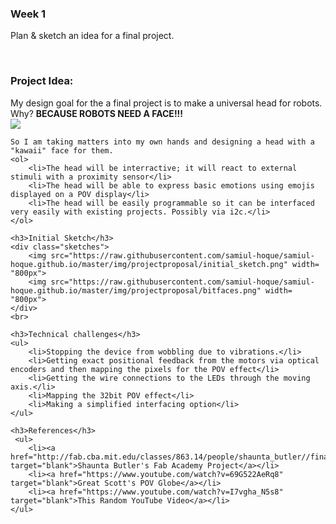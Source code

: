 <div class="blog-post">
    <h3>Week 1</h3>
    <p>Plan & sketch an idea for a final project.</p>
    <br>
    <h3>Project Idea:</h3>
    My design goal for the a final project is to make a universal head for robots. Why? <strong> BECAUSE ROBOTS NEED A FACE!!!</strong>
   <div class="roboface">
        <img src="https://raw.githubusercontent.com/samiul-hoque/samiul-hoque.github.io/master/img/projectproposal/roboface.gif" >
    </div>

    So I am taking matters into my own hands and designing a head with a "kawaii" face for them.
    <ol>
        <li>The head will be interractive; it will react to external stimuli with a proximity sensor</li>
        <li>The head will be able to express basic emotions using emojis displayed on a POV display</li>
        <li>The head will be easily programmable so it can be interfaced very easily with existing projects. Possibly via i2c.</li>
    </ol>

    <h3>Initial Sketch</h3>
    <div class="sketches">
        <img src="https://raw.githubusercontent.com/samiul-hoque/samiul-hoque.github.io/master/img/projectproposal/initial_sketch.png" width= "800px">
        <img src="https://raw.githubusercontent.com/samiul-hoque/samiul-hoque.github.io/master/img/projectproposal/bitfaces.png" width= "800px">
    </div>
    <br>

    <h3>Technical challenges</h3>
    <ul>
        <li>Stopping the device from wobbling due to vibrations.</li>
        <li>Getting exact positional feedback from the motors via optical encoders and then mapping the pixels for the POV effect</li>
        <li>Getting the wire connections to the LEDs through the moving axis.</li>
        <li>Mapping the 32bit POV effect</li>
        <li>Making a simplified interfacing option</li>
    </ul>

    <h3>References</h3>
     <ul>
        <li><a href="http://fab.cba.mit.edu/classes/863.14/people/shaunta_butler//finalproject/" target="blank">Shaunta Butler's Fab Academy Project</a></li>
        <li><a href="https://www.youtube.com/watch?v=69G522AeRq8" target="blank">Great Scott's POV Globe</a></li>
        <li><a href="https://www.youtube.com/watch?v=I7vgha_N5s8" target="blank">This Random YouTube Video</a></li>
    </ul>
</div>